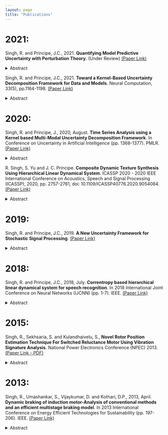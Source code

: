 ```yaml
---
layout: page
title: "Publications"
---
```


2021:
===
Singh, R. and Principe, J.C., 2021. **Quantifying Model Predictive Uncertainty with Perturbation Theory**. (Under Review) [(Paper Link)](https://arxiv.org/abs/2109.10888)<details>
<summary> Abstract </summary>
<br>
We propose a framework for predictive uncertainty quantification of a neural network that replaces the conventional Bayesian notion of weight probability density function (PDF) with a physics based potential field representation of the model weights in a Gaussian reproducing kernel Hilbert space (RKHS) embedding. This allows us to use perturbation theory from quantum physics to formulate a moment decomposition problem over the model weight-output relationship. The extracted moments reveal successive degrees of regularization of the weight potential field around the local neighborhood of the model output. Such localized moments represent well the PDF tails and provide significantly greater accuracy of the model's predictive uncertainty than the central moments characterized by Bayesian and ensemble methods or their variants. We show that this consequently leads to a better ability to detect false model predictions of test data that has undergone a covariate shift away from the training PDF learned by the model. We evaluate our approach against baseline uncertainty quantification methods on several benchmark datasets that are corrupted using common distortion techniques. Our approach provides fast model predictive uncertainty estimates with much greater precision and calibration.
</details>

Singh, R. and Principe, J.C., 2021. **Toward a Kernel-Based Uncertainty Decomposition Framework for Data and Models**. Neural Computation, 33(5), pp.1164-1198. [(Paper Link)](https://arxiv.org/abs/2001.11495) 
<details>
<summary> Abstract </summary>
<br>
This letter introduces a new framework for quantifying predictive uncertainty for both data and models that relies on projecting the data into a gaussian reproducing kernel Hilbert space (RKHS) and transforming the data probability density function (PDF) in a way that quantifies the flow of its gradient as a topological potential field (quantified at all points in the sample space). This enables the decomposition of the PDF gradient flow by formulating it as a moment decomposition problem using operators from quantum physics, specifically Schrödinger's formulation. We experimentally show that the higher-order moments systematically cluster the different tail regions of the PDF, thereby providing unprecedented discriminative resolution of data regions having high epistemic uncertainty. In essence, this approach decomposes local realizations of the data PDF in terms of uncertainty moments. We apply this framework as a surrogate tool for predictive uncertainty quantification of point-prediction neural network models, overcoming various limitations of conventional Bayesian-based uncertainty quantification methods. Experimental comparisons with some established methods illustrate performance advantages that our framework exhibits.
</details>


2020:
===

Singh, R. and Principe, J., 2020, August. **Time Series Analysis using a Kernel based Multi-Modal Uncertainty Decomposition Framework**. In Conference on Uncertainty in Artificial Intelligence (pp. 1368-1377). PMLR. [(Paper Link)](http://proceedings.mlr.press/v124/singh20a.html)
<details>
<summary> Abstract </summary>
<br>
This paper proposes a kernel based information theoretic framework with quantum physical underpinnings for data characterization that is relevant to online time series applications such as unsupervised change point detection and whole sequence clustering. In this framework, we utilize the Gaussian kernel mean embedding metric for universal characterization of data PDF. We then utilize concepts of quantum physics to impart a local dynamical structure to characterized data PDF, resulting in a new energy based formulation. This facilitates a multi-modal physics based uncertainty representation of the signal PDF at each sample using Hermite polynomial projections. We demonstrate in this paper using synthesized datasets that such uncertainty features provide a better ability for online detection of statistical change points in time series data when compared to existing non-parametric and unsupervised methods. We also demonstrate a better ability of the framework in clustering time series sequences when compared to discrete wavelet transform features on a subset of VidTIMIT speaker recognition corpus.
</details>


R. Singh, S. Yu and J. C. Principe. **Composite Dynamic Texture Synthesis Using Hierarchical Linear Dynamical System**. ICASSP 2020 - 2020 IEEE International Conference on Acoustics, Speech and Signal Processing (ICASSP), 2020, pp. 2757-2761, doi: 10.1109/ICASSP40776.2020.9054084. [(Paper Link)](https://ieeexplore.ieee.org/abstract/document/9054084)
<details>
<summary> Abstract </summary>
<br>
We demonstrate that a systematic inclusion of prior structural constraints on the states of a linear dynamical system significantly improves its ability to model complex multidimensional sequences. This constrained LDS, typically termed as the hierarchical linear dynamical system (HLDS), is a Kalman filter based topology that extracts relevant self-segmenting information from the input signal in an unsupervised manner by hierarchically constraining its information representing state subspaces thereby slowing down the signal dynamics. We highlight some of its practical advantages over the existing methods in real-world video applications. As a concrete application, we show that the HLDS, despite being a linear model trained in an unsupervised setting, is able to capture the dynamics of complex texture sequences consisting of multiple co-occurring textures. We compare its performance with a similarly trained LDS model in the reconstruction and synthesis of such signals.
 </details>
  
2019:
===

Singh, R. and Principe, J.C., 2019. **A New Uncertainty Framework for Stochastic Signal Processing**. [(Paper Link)](https://arxiv.org/abs/1904.13038)
<details>
<summary> Abstract </summary>
<br>
The fields of signal processing and information theory have evolved with the goal of developing formulations to extract intrinsic information from limited amount of data. When one considers the modeling of unpredictably varying processes and complex dynamical signals with a large number of unknowns (such as those encountered in the fields of finance, NLP, communications, etc.), there is a need for algorithms to have increased sensitivity with short spans of data, while maintaining stochastic generalization ability. This naturally calls for an increased focus on localized stochastic representation. So far, most metrics developed for characterizing signals envision data from entropic and probabilistic points of view that lack sensitivity towards quick changes in signal dynamics. We hypothesize that models that work with the intrinsic uncertainties associated with local data induced metric spaces would be significantly more sensitive towards signal characterization. To this end, we develop a new framework for stochastic signal processing that is based on decomposing the local metric space of the signal in a Gaussian Reproducing Kernel Hilbert Space (RKHS). A major advantage of our framework is that we are able to implement this decomposition on a sample-by-sample basis. The key aspects of our framework are the following: (1) We use a data defined metric related to Parzen density estimation for quantifying the local structure of data in the Gaussian RKHS. (2) We use a quantum description of this metric which consequently introduces uncertainty in the structure of the local kernel space. Since the RKHS has been well established and known for providing universal data fitting capabilities, we submit that local quantifiers of the kernel space data projection could significantly improve acquisition of signal information.
</details>

2018:
===

Singh, R. and Principe, J.C., 2018, July. **Correntropy based hierarchical linear dynamical system for speech recognition**. In 2018 International Joint Conference on Neural Networks (IJCNN) (pp. 1-7). IEEE. [(Paper Link)](https://ieeexplore.ieee.org/abstract/document/8489775)
<details>
<summary> Abstract </summary>
<br>
Hierarchical Linear Dynamical System (HLDS) is a recently introduced Kalman filter based generative state model that extracts relevant self-segmenting information from input time series signal by hierarchically constraining the information representing subspaces of its states thus slowing down the dynamics of the input signal. Despite the simplicity of its nested architecture and its dependance on linear Kalman update rules, the HLDS has been shown to have state-of-the-art performance in the classification of musical notes. However, it was observed that the application scope of this state based model was only limited to linearly separable signals since the representations of non-linear and non-stationary signals (such as speech) in the state space of the HLDS was highly intermingled and hence, non-discriminative. This paper proposes a kernel based extension of the HLDS that shows promising results in the sparse and discriminative representation of speech phonemes in its information representing state spaces. Specifically, we use correntropy as an additional non-linear constraint on top of the linear constraints already provided by the nested architecture of the states. We show that by using correntropy as the cost function in the Kalman update equations, we are able to adaptively restrict the different phonemes of a speech signal into localized areas of the top state space. Our training results, along with their authentication through top-down inference of the states, provide valid credibility to the use of HLDS as a promising speech recognition model.
 </details>

2015:
===

Singh, R., Sekhsaria, S. and Kulandhaivelu, S., **Novel Rotor Position Estimation Technique For Switched Reluctance Motor Using Vibration Signature Analysis**. National Power Electronics Conference (NPEC) 2013. [(Paper Link - PDF)](https://www.ee.iitb.ac.in/npec/Papers/Program/NPEC_2015_paper_62.pdf)
<details>
<summary> Abstract </summary>
<br>
In this paper, we present a novel technique to estimate the position of the rotor of a switched reluctance motor by observing the characteristics of the vibration of the stator during the motor operation. This removes the need of the shaft position sensor which is known for its unreliability and problems associated with its application. Vibration in switched reluctance motors is generated mainly due to stator deformation as a result of radial forces caused by the magnetic flux. The magnetic flux density varies significantly with the rotor position depending upon the alignment of the poles of the rotor and the stator. Thus, at different rotor positions, the vibration amplitude recorded at a particular point on the stator lamination varies. This makes it possible to correlate rotor position with the stator vibration pulses. We have carried out simulations on a 6/4 SR motor to demonstrate this position estimation technique. Initially, we generate vibration pulses separately in the simulation with respect to the flux density keeping the point above a particular stator pole as the frame of reference. This is done to closely approximate and simulate the data recorded by an accelerometer imagined to be installed at that point. We have used the characteristics determined and the analysis made on the vibration of SR motors by previous research experiments to generate the vibration pulses with respect to the flux. We then estimate the rotor position by detecting the regular spikes in vibration and then compare it with the actual position of the rotor. We find that although the resolution of the rotor position measurement using our technique is not very high at low speeds, this method is highly efficient at high rotor speeds and it requires less computational power thereby saving costs. We analyze our technique in detail and outline its several key advantages when compared to other position estimation schemes for SR motors.
 </details>

2013:
===
Singh, R., Umashankar, S., Vijaykumar, D. and Kothari, D.P., 2013, April. **Dynamic braking of induction motor-Analysis of conventional methods and an efficient multistage braking model**. In 2013 International Conference on Energy Efficient Technologies for Sustainability (pp. 197-206). IEEE. [(Paper Link)](https://ieeexplore.ieee.org/abstract/document/6533382)
<details>
<summary> Abstract </summary>
<br>
In this paper, a detailed analysis is made on capacitor self excitation and DC injection methods of dynamic braking of induction motor through MATLAB/SIMULINK simulations. The effectiveness of these conventional dynamic braking methods is carefully analyzed while changing various parameters. The speed range and time duration for which these methods are the most effective is carefully observed during changing load conditions. The effects of changing capacitor values and DC injection voltage levels on the effective speed range have been studied and the time durations in which these methods are most effective are also analyzed. Using the analysis data obtained, the parameters of a reliable fast multistage dynamic braking model are arrived upon for its best possible performance. The performance of this model, which efficiently dissipates the kinetic energy of the motor in a very short duration of time, is checked through simulations.
</details>
